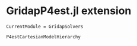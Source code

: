 # GridapP4est.jl extension

```@meta
CurrentModule = GridapSolvers
```

```@docs
P4estCartesianModelHierarchy
```
